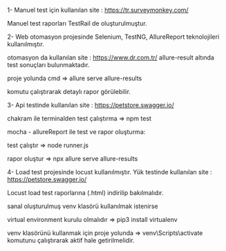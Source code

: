 1- Manuel test için kullanılan site : https://tr.surveymonkey.com/

Manuel test raporları TestRail de oluşturulmuştur.

2- Web otomasyon projesinde Selenium, TestNG, AllureReport teknolojileri kullanılmıştır.

otomasyon da kullanılan site : https://www.dr.com.tr/
allure-result altında test sonuçları bulunmaktadır.

proje yolunda cmd => allure serve allure-results 

komutu çalıştırarak detaylı rapor görülebilir.

3- Api testinde kullanılan site : https://petstore.swagger.io/

chakram ile terminalden test çalıştırma  => npm test

mocha - allureReport ile test ve rapor oluşturma:

test çalıştır => node runner.js

rapor oluştur => npx allure serve allure-results

4- Load test projesinde locust kullanılmıştır.
Yük testinde kullanılan site : https://petstore.swagger.io/

Locust load test raporlarına (.html) indirilip bakılmalıdır.

sanal oluşturulmuş venv klasörü kullanılmak istenirse

virtual environment kurulu olmalıdır => pip3 install virtualenv

venv klasörünü kullanmak için proje yolunda => venv\Scripts\activate
komutunu çalıştırarak aktif hale getirilmelidir.
